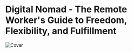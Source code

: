# Digital Nomad - The Remote Worker's Guide to Freedom, Flexibility, and Fulfillment

![Cover](/images/cover.0.png)

